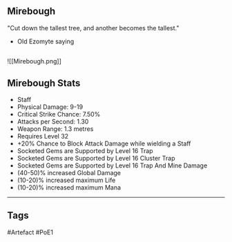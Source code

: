 ## Mirebough
"Cut down the tallest tree,
and another becomes the tallest."
- Old Ezomyte saying
##
![[Mirebough.png]]
## Mirebough Stats
- Staff
- Physical Damage: 9-19
- Critical Strike Chance: 7.50%
- Attacks per Second: 1.30
- Weapon Range: 1.3 metres
- Requires Level 32
- +20% Chance to Block Attack Damage while wielding a Staff
- Socketed Gems are Supported by Level 16 Trap
- Socketed Gems are Supported by Level 16 Cluster Trap
- Socketed Gems are Supported by Level 16 Trap And Mine Damage
- (40-50)% increased Global Damage
- (10-20)% increased maximum Life
- (10-20)% increased maximum Mana


---
## Tags
#Artefact
#PoE1